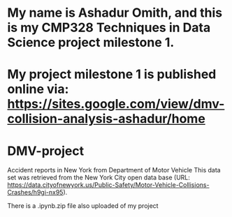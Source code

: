 # My name is Ashadur Omith, and this is my CMP328 Techniques in Data Science project milestone 1.
# My project milestone 1 is published online via: https://sites.google.com/view/dmv-collision-analysis-ashadur/home

# DMV-project
 

Accident reports in New York from Department of Motor Vehicle
This data set was retrieved from the New York City open data base (URL: https://data.cityofnewyork.us/Public-Safety/Motor-Vehicle-Collisions-Crashes/h9gi-nx95).

There is a .ipynb.zip file also uploaded of my project
